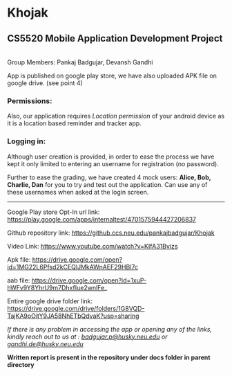 # Khojak

## CS5520 Mobile Application Development Project 

<br/>Group Members: Pankaj Badgujar, Devansh Gandhi

App is published on google play store, we have also uploaded APK file on google drive. (see point 4)

### Permissions:
Also, our application requires *Location permission* of your android device as it is a location based reminder and tracker app.

### Logging in:
Although user creation is provided, in order to ease the process we have kept it only limited to entering an username for registration (no password). 

Further to ease the grading, we have created 4 mock users: **Alice, Bob, Charlie, Dan** for you to try and test out the application. Can use any of these usernames when asked at the login screen.

---------------------------------------------------------------------------------------------------------------

Google Play store Opt-In url link: 
https://play.google.com/apps/internaltest/4701575944427206837

Github repository link: 
https://github.ccs.neu.edu/pankajbadgujar/Khojak

Video Link: 
https://www.youtube.com/watch?v=KIfA31Bvizs

Apk file: 
https://drive.google.com/open?id=1MG22L6Pfsd2kCEQlJMkAWnAEF29HBl7c

aab file: 
https://drive.google.com/open?id=1xuP-hWFv9Y8YhrU9m7DhxfIue2wnlFe_

Entire google drive folder link: 
https://drive.google.com/drive/folders/1G8VQD-TajKA9oOitY9JA58NhETbQdvaK?usp=sharing


*If there is any problem in accessing the app or opening any of the links, 
kindly reach out to us at : badgujar.p@husky.neu.edu or gandhi.de@husky.neu.edu*


**Written report is present in the repository under docs folder in parent directory**

